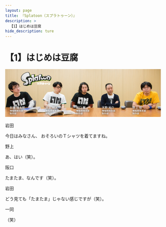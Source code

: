 ```yaml
---
layout: page
title: 『Splatoon（スプラトゥーン）』
description: >
  【1】はじめは豆腐
hide_description: ture
---
```


# 【1】はじめは豆腐

![](/interviews/jp/WiiU/agmj/vol1/img/mainvisual1.jpg)

岩田

今日はみなさん、
おそろいのＴシャツを着てますね。

野上

あ、はい（笑）。



阪口

たまたま、なんです（笑）。

岩田

どう見ても「たまたま」じゃない感じですが（笑）。

一同

（笑）
